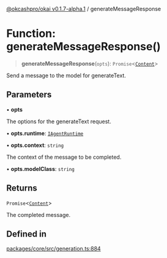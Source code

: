 [@okcashpro/okai v0.1.7-alpha.1](../index.md) / generateMessageResponse

# Function: generateMessageResponse()

> **generateMessageResponse**(`opts`): `Promise`\<[`Content`](../interfaces/Content.md)\>

Send a message to the model for generateText.

## Parameters

• **opts**

The options for the generateText request.

• **opts.runtime**: [`IAgentRuntime`](../interfaces/IAgentRuntime.md)

• **opts.context**: `string`

The context of the message to be completed.

• **opts.modelClass**: `string`

## Returns

`Promise`\<[`Content`](../interfaces/Content.md)\>

The completed message.

## Defined in

[packages/core/src/generation.ts:884](https://github.com/okcashpro/okai/blob/main/packages/core/src/generation.ts#L884)
